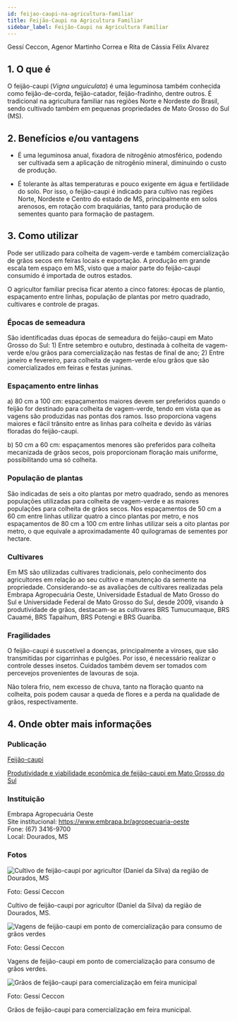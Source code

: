 ```yaml
---
id: feijao-caupi-na-agricultura-familiar
title: Feijão-Caupi na Agricultura Familiar
sidebar_label: Feijão-Caupi na Agricultura Familiar
---
```


<div class="center-textArticle">Gessí Ceccon, Agenor Martinho Correa e Rita de Cássia Félix Alvarez</div>

## **1. O que é**

O feijão-caupi (<em>Vigna unguiculata</em>) é uma leguminosa também
conhecida como feijão-de-corda, feijão-catador, feijão-fradinho,
dentre outros. É tradicional na agricultura familiar nas regiões
Norte e Nordeste do Brasil, sendo cultivado também em
pequenas propriedades de Mato Grosso do Sul (MS).

## **2. Benefícios e/ou vantagens**

- É uma leguminosa anual, fixadora de nitrogênio atmosférico,
  podendo ser cultivada sem a aplicação de nitrogênio mineral,
  diminuindo o custo de produção.

- É tolerante às altas temperaturas e pouco exigente em água e
  fertilidade do solo. Por isso, o feijão-caupi é indicado para
  cultivo nas regiões Norte, Nordeste e Centro do estado de MS,
  principalmente em solos arenosos, em rotação com
  braquiárias, tanto para produção de sementes quanto para
  formação de pastagem.

## **3. Como utilizar**

Pode ser utilizado para colheita de vagem-verde e também
comercialização de grãos secos em feiras locais e exportação. A
produção em grande escala tem espaço em MS, visto que a
maior parte do feijão-caupi consumido é importada de outros
estados.

O agricultor familiar precisa ficar atento a cinco fatores: épocas
de plantio, espaçamento entre linhas, população de plantas por
metro quadrado, cultivares e controle de pragas.

### Épocas de semeadura

São identificadas duas épocas de semeadura do feijão-caupi em
Mato Grosso do Sul: 1) Entre setembro e outubro, destinada à
colheita de vagem-verde e/ou grãos para comercialização nas
festas de final de ano; 2) Entre janeiro e fevereiro, para colheita
de vagem-verde e/ou grãos que são comercializados em feiras e
festas juninas.

### Espaçamento entre linhas

a) 80 cm a 100 cm: espaçamentos maiores devem ser preferidos
   quando o feijão for destinado para colheita de vagem-verde,
   tendo em vista que as vagens são produzidas nas pontas dos
   ramos. Isso proporciona vagens maiores e fácil trânsito entre
   as linhas para colheita e devido às várias floradas do feijão-caupi.

b) 50 cm a 60 cm: espaçamentos menores são preferidos para
   colheita mecanizada de grãos secos, pois proporcionam
   floração mais uniforme, possibilitando uma só colheita.

### População de plantas

São indicadas de seis a oito plantas por metro quadrado, sendo
as menores populações utilizadas para colheita de vagem-verde
e as maiores populações para colheita de grãos secos. Nos
espaçamentos de 50 cm a 60 cm entre linhas utilizar quatro a cinco plantas
por metro, e nos espaçamentos de 80 cm a 100 cm entre linhas
utilizar seis a oito plantas por metro, o que equivale a aproximadamente 40 quilogramas de sementes por hectare.

### Cultivares

Em MS são utilizadas cultivares tradicionais, pelo conhecimento
dos agricultores em relação ao seu cultivo e manutenção da
semente na propriedade. Considerando-se as avaliações de cultivares realizadas pela Embrapa Agropecuária Oeste,
Universidade Estadual de Mato Grosso do Sul e Universidade
Federal de Mato Grosso do Sul, desde 2009, visando à
produtividade de grãos, destacam-se as cultivares BRS
Tumucumaque, BRS Cauamé, BRS Tapaihum, BRS Potengi e
BRS Guariba.

### Fragilidades

O feijão-caupi é suscetível a doenças, principalmente a viroses,
que são transmitidas por cigarrinhas e pulgões. Por isso, é
necessário realizar o controle desses insetos. Cuidados também
devem ser tomados com percevejos provenientes de lavouras de
soja.

Não tolera frio, nem excesso de chuva, tanto na floração quanto
na colheita, pois podem causar a queda de flores e a perda na
qualidade de grãos, respectivamente.

## **4. Onde obter mais informações**

### Publicação

[Feijão-caupi](https://www.embrapa.br/feijao-caupi)

[Produtividade e viabilidade econômica de feijão-caupi em Mato Grosso do Sul](https://bit.ly/2S1JMsd)

<div className="container-instituicoes">

### Instituição

  <div className="instituicao">
    <div className="nome-instituicao">
      Embrapa Agropecuária Oeste
    </div>
    <div className="site-instituicao">
      <span className="negrito">Site institucional: </span>
      <a href="https://www.embrapa.br/agropecuaria-oeste" target="_blank"> https://www.embrapa.br/agropecuaria-oeste</a>
    </div>
    <div className="telefone-instituicao">
      <span className="negrito">Fone:</span> (67) 3416-9700
    </div>
    <div className="cidade-uf-instituicao">
      <span className="negrito">Local:</span> Dourados, MS
    </div>    
  </div>
</div>

### Fotos 

<div class="container-img"> 

  ![Cultivo de feijão-caupi por agricultor (Daniel da Silva) da região de Dourados, MS](/img/docs/09_feijao_caupi/FOTO_01.jpg)

  <span class="legenda-foto-fonte">Foto: Gessí Ceccon</span>
  <div className="legenda-foto">Cultivo de feijão-caupi por agricultor (Daniel da Silva) da região de Dourados, MS.</div>
</div>

<div class="container-img"> 

  ![Vagens de feijão-caupi em ponto de comercialização para consumo de grãos verdes](/img/docs/09_feijao_caupi/FOTO_02.jpg)

  <span class="legenda-foto-fonte">Foto: Gessí Ceccon</span>
  <div className="legenda-foto">Vagens de feijão-caupi em ponto de comercialização para consumo de grãos verdes.</div>
</div>

<div class="container-img"> 

  ![Grãos de feijão-caupi para comercialização em feira municipal](/img/docs/09_feijao_caupi/FOTO_03.jpg)

  <span class="legenda-foto-fonte">Foto: Gessí Ceccon</span>
  <div className="legenda-foto">Grãos de feijão-caupi para comercialização em feira municipal.</div>
</div>
